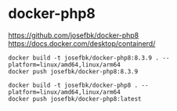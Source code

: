 # docker-php8

https://github.com/josefbk/docker-php8
https://docs.docker.com/desktop/containerd/

    docker build -t josefbk/docker-php8:8.3.9 . --platform=linux/amd64,linux/arm64
    docker push josefbk/docker-php8:8.3.9

    docker build -t josefbk/docker-php8 . --platform=linux/amd64,linux/arm64
    docker push josefbk/docker-php8:latest